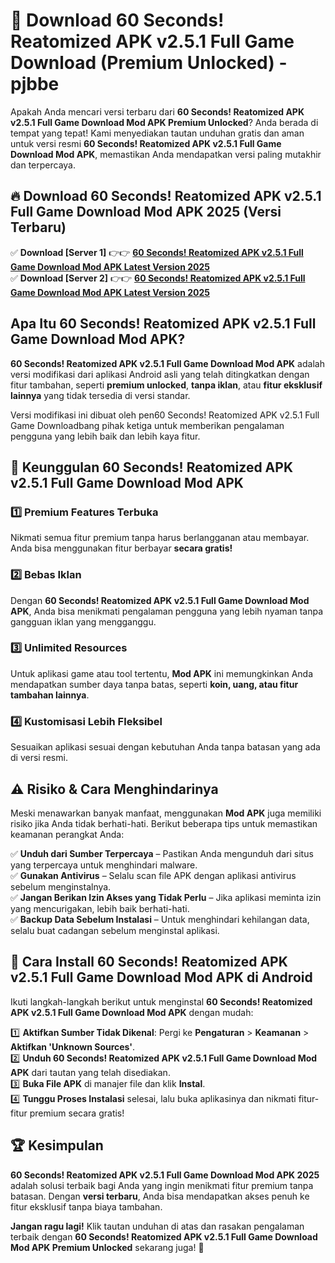# 🎯 Download 60 Seconds! Reatomized APK v2.5.1 Full Game Download (Premium Unlocked) -  pjbbe

Apakah Anda mencari versi terbaru dari **60 Seconds! Reatomized APK v2.5.1 Full Game Download Mod APK Premium Unlocked**? Anda berada di tempat yang tepat! Kami menyediakan tautan unduhan gratis dan aman untuk versi resmi **60 Seconds! Reatomized APK v2.5.1 Full Game Download Mod APK**, memastikan Anda mendapatkan versi paling mutakhir dan terpercaya.

## 🔥 Download 60 Seconds! Reatomized APK v2.5.1 Full Game Download Mod APK 2025 (Versi Terbaru)

✅ **Download [Server 1]** 👉👉 [**60 Seconds! Reatomized APK v2.5.1 Full Game Download Mod APK Latest Version 2025**](https://momento.my/?title=60_Seconds!_Reatomized_APK_v2.5.1_Full_Game_Download)  
✅ **Download [Server 2]** 👉👉 [**60 Seconds! Reatomized APK v2.5.1 Full Game Download Mod APK Latest Version 2025**](https://momento.my/?title=60_Seconds!_Reatomized_APK_v2.5.1_Full_Game_Download)  

## Apa Itu 60 Seconds! Reatomized APK v2.5.1 Full Game Download Mod APK?

**60 Seconds! Reatomized APK v2.5.1 Full Game Download Mod APK** adalah versi modifikasi dari aplikasi Android asli yang telah ditingkatkan dengan fitur tambahan, seperti **premium unlocked**, **tanpa iklan**, atau **fitur eksklusif lainnya** yang tidak tersedia di versi standar.

Versi modifikasi ini dibuat oleh pen60 Seconds! Reatomized APK v2.5.1 Full Game Downloadbang pihak ketiga untuk memberikan pengalaman pengguna yang lebih baik dan lebih kaya fitur.

## 🎯 Keunggulan 60 Seconds! Reatomized APK v2.5.1 Full Game Download Mod APK

### 1️⃣ Premium Features Terbuka
Nikmati semua fitur premium tanpa harus berlangganan atau membayar. Anda bisa menggunakan fitur berbayar **secara gratis!**

### 2️⃣ Bebas Iklan
Dengan **60 Seconds! Reatomized APK v2.5.1 Full Game Download Mod APK**, Anda bisa menikmati pengalaman pengguna yang lebih nyaman tanpa gangguan iklan yang mengganggu.

### 3️⃣ Unlimited Resources
Untuk aplikasi game atau tool tertentu, **Mod APK** ini memungkinkan Anda mendapatkan sumber daya tanpa batas, seperti **koin, uang, atau fitur tambahan lainnya**.

### 4️⃣ Kustomisasi Lebih Fleksibel
Sesuaikan aplikasi sesuai dengan kebutuhan Anda tanpa batasan yang ada di versi resmi.

## ⚠️ Risiko & Cara Menghindarinya

Meski menawarkan banyak manfaat, menggunakan **Mod APK** juga memiliki risiko jika Anda tidak berhati-hati. Berikut beberapa tips untuk memastikan keamanan perangkat Anda:

✅ **Unduh dari Sumber Terpercaya** – Pastikan Anda mengunduh dari situs yang terpercaya untuk menghindari malware.  
✅ **Gunakan Antivirus** – Selalu scan file APK dengan aplikasi antivirus sebelum menginstalnya.  
✅ **Jangan Berikan Izin Akses yang Tidak Perlu** – Jika aplikasi meminta izin yang mencurigakan, lebih baik berhati-hati.  
✅ **Backup Data Sebelum Instalasi** – Untuk menghindari kehilangan data, selalu buat cadangan sebelum menginstal aplikasi.

## 📌 Cara Install 60 Seconds! Reatomized APK v2.5.1 Full Game Download Mod APK di Android

Ikuti langkah-langkah berikut untuk menginstal **60 Seconds! Reatomized APK v2.5.1 Full Game Download Mod APK** dengan mudah:

1️⃣ **Aktifkan Sumber Tidak Dikenal**: Pergi ke **Pengaturan** > **Keamanan** > **Aktifkan 'Unknown Sources'**.  
2️⃣ **Unduh 60 Seconds! Reatomized APK v2.5.1 Full Game Download Mod APK** dari tautan yang telah disediakan.  
3️⃣ **Buka File APK** di manajer file dan klik **Instal**.  
4️⃣ **Tunggu Proses Instalasi** selesai, lalu buka aplikasinya dan nikmati fitur-fitur premium secara gratis!

## 🏆 Kesimpulan

**60 Seconds! Reatomized APK v2.5.1 Full Game Download Mod APK 2025** adalah solusi terbaik bagi Anda yang ingin menikmati fitur premium tanpa batasan. Dengan **versi terbaru**, Anda bisa mendapatkan akses penuh ke fitur eksklusif tanpa biaya tambahan.

**Jangan ragu lagi!** Klik tautan unduhan di atas dan rasakan pengalaman terbaik dengan **60 Seconds! Reatomized APK v2.5.1 Full Game Download Mod APK Premium Unlocked** sekarang juga! 🚀
